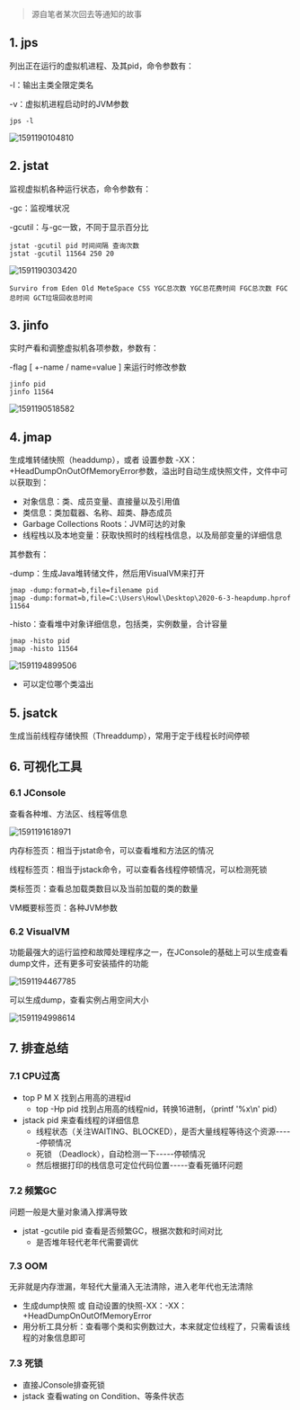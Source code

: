 > 源自笔者某次回去等通知的故事





## 1. jps

列出正在运行的虚拟机进程、及其pid，命令参数有：

-l：输出主类全限定类名

-v：虚拟机进程启动时的JVM参数



```
jps -l
```

![1591190104810](C:\Users\Howl\AppData\Roaming\Typora\typora-user-images\1591190104810.png)









## 2. jstat

监视虚拟机各种运行状态，命令参数有：

-gc：监视堆状况

-gcutil：与-gc一致，不同于显示百分比



```
jstat -gcutil pid 时间间隔 查询次数
jstat -gcutil 11564 250 20
```

![1591190303420](C:\Users\Howl\AppData\Roaming\Typora\typora-user-images\1591190303420.png)

```
Surviro from Eden Old MeteSpace CSS YGC总次数 YGC总花费时间 FGC总次数 FGC总时间 GCT垃圾回收总时间
```









## 3. jinfo

实时产看和调整虚拟机各项参数，参数有：

-flag [ +-name / name=value ] 来运行时修改参数



```
jinfo pid
jinfo 11564
```



![1591190518582](C:\Users\Howl\AppData\Roaming\Typora\typora-user-images\1591190518582.png)









## 4. jmap

生成堆转储快照（headdump），或者 设置参数 -XX：+HeadDumpOnOutOfMemoryError参数，溢出时自动生成快照文件，文件中可以获取到：

- 对象信息：类、成员变量、直接量以及引用值
- 类信息：类加载器、名称、超类、静态成员
- Garbage Collections Roots：JVM可达的对象
- 线程栈以及本地变量：获取快照时的线程栈信息，以及局部变量的详细信息



其参数有：

-dump：生成Java堆转储文件，然后用VisualVM来打开

```
jmap -dump:format=b,file=filename pid
jmap -dump:format=b,file=C:\Users\Howl\Desktop\2020-6-3-heapdump.hprof 11564
```



-histo：查看堆中对象详细信息，包括类，实例数量，合计容量

```
jmap -histo pid
jmap -histo 11564
```

![1591194899506](C:\Users\Howl\AppData\Roaming\Typora\typora-user-images\1591194899506.png)

* 可以定位哪个类溢出







## 5. jsatck

生成当前线程存储快照（Threaddump），常用于定于线程长时间停顿











## 6. 可视化工具





### 6.1 JConsole

查看各种堆、方法区、线程等信息



![1591191618971](C:\Users\Howl\AppData\Roaming\Typora\typora-user-images\1591191618971.png)



内存标签页：相当于jstat命令，可以查看堆和方法区的情况

线程标签页：相当于jstack命令，可以查看各线程停顿情况，可以检测死锁

类标签页：查看总加载类数目以及当前加载的类的数量

VM概要标签页：各种JVM参数





### 6.2 VisualVM

功能最强大的运行监控和故障处理程序之一，在JConsole的基础上可以生成查看dump文件，还有更多可安装插件的功能

![1591194467785](C:\Users\Howl\AppData\Roaming\Typora\typora-user-images\1591194467785.png)





可以生成dump，查看实例占用空间大小

![1591194998614](C:\Users\Howl\AppData\Roaming\Typora\typora-user-images\1591194998614.png)











## 7. 排查总结



### 7.1 CPU过高

* top P M X 找到占用高的进程id
  * top  -Hp pid 找到占用高的线程nid，转换16进制，（printf '%x\n' pid）
* jstack pid 来查看线程的详细信息
  * 线程状态（关注WAITING、BLOCKED），是否大量线程等待这个资源-----停顿情况
  * 死锁 （Deadlock），自动检测一下-----停顿情况
  * 然后根据打印的栈信息可定位代码位置-----查看死循环问题



### 7.2 频繁GC

问题一般是大量对象涌入撑满导致

* jstat -gcutile pid 查看是否频繁GC，根据次数和时间对比
  * 是否堆年轻代老年代需要调优



### 7.3 OOM

无非就是内存泄漏，年轻代大量涌入无法清除，进入老年代也无法清除

* 生成dump快照 或 自动设置的快照-XX：-XX：+HeadDumpOnOutOfMemoryError
* 用分析工具分析：查看哪个类和实例数过大，本来就定位线程了，只需看该线程的对象信息即可



### 7.3 死锁

* 直接JConsole排查死锁
* jstack 查看wating on Condition、等条件状态

